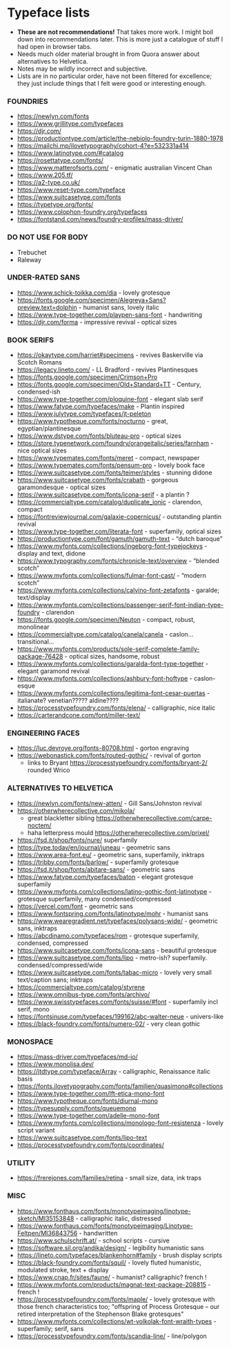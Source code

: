 # Typeface lists

* **These are not recommendations!** That takes more work.
  I might boil down into recommendations later. This is more just
  a catalogue of stuff I had open in browser tabs.
* Needs much older material brought in from Quora answer about alternatives to Helvetica.
* Notes may be wildly incorrect and subjective.
* Lists are in no particular order, have not been filtered for excellence;
  they just include things that I felt were good or interesting enough.

### FOUNDRIES

* https://newlyn.com/fonts
* https://www.grillitype.com/typefaces
* https://djr.com/
* https://productiontype.com/article/the-nebiolo-foundry-turin-1880-1978
* https://mailchi.mp/ilovetypography/cohort-4?e=532331a414
* https://www.latinotype.com/#catalog
* https://rosettatype.com/fonts/
* https://www.matterofsorts.com/ - enigmatic australian Vincent Chan
* https://www.205.tf/
* https://a2-type.co.uk/
* https://www.reset-type.com/typeface
* https://www.suitcasetype.com/fonts
* https://typetype.org/fonts/
* https://www.colophon-foundry.org/typefaces
* https://fontstand.com/news/foundry-profiles/mass-driver/

### DO NOT USE FOR BODY

* Trebuchet
* Raleway

### UNDER-RATED SANS

* https://www.schick-toikka.com/dia - lovely grotesque
* https://fonts.google.com/specimen/Alegreya+Sans?preview.text=dolphin - humanist sans, lovely italic
* https://www.type-together.com/playpen-sans-font - handwriting
* https://djr.com/forma - impressive revival - optical sizes

### BOOK SERIFS

* https://okaytype.com/harriet#specimens - revives Baskerville via Scotch Romans
* https://legacy.lineto.com/ - LL Bradford - revives Plantinesques
* https://fonts.google.com/specimen/Crimson+Pro
* https://fonts.google.com/specimen/Old+Standard+TT - Century, condensed-ish
* https://www.type-together.com/ploquine-font - elegant slab serif
* https://www.fatype.com/typefaces/make - Plantin inspired
* https://www.julytype.com/typefaces/jt-peleton
* https://www.typotheque.com/fonts/nocturno - great, egyptian/plantinesque
* https://www.dstype.com/fonts/bluteau-pro - optical sizes
* https://store.typenetwork.com/foundry/orangeitalic/series/farnham - nice optical sizes
* https://www.typemates.com/fonts/meret - compact, newspaper
* https://www.typemates.com/fonts/pensum-pro - lovely book face
* https://www.suitcasetype.com/fonts/teimer/styles - stunning didone
* https://www.suitcasetype.com/fonts/crabath - gorgeous garamondesque - optical sizes
* https://www.suitcasetype.com/fonts/icona-serif - a plantin ?
* https://commercialtype.com/catalog/duplicate_ionic - clarendon, compact
* https://fontreviewjournal.com/galaxie-copernicus/ - outstanding plantin revival
* https://www.type-together.com/literata-font - superfamily, optical sizes
* https://productiontype.com/font/gamuth/gamuth-text - “dutch baroque”
* https://www.myfonts.com/collections/ingeborg-font-typejockeys - display and text, didone
* https://www.typography.com/fonts/chronicle-text/overview - “blended scotch”
* https://www.myfonts.com/collections/fulmar-font-cast/ - “modern scotch”
* https://www.myfonts.com/collections/calvino-font-zetafonts - garalde; text/display
* https://www.myfonts.com/collections/passenger-serif-font-indian-type-foundry - clarendon
* https://fonts.google.com/specimen/Neuton - compact, robust, monolinear
* https://commercialtype.com/catalog/canela/canela - caslon... transitional...
* https://www.myfonts.com/products/sole-serif-complete-family-package-76428 - optical sizes, handsome, robust
* https://www.myfonts.com/collections/garalda-font-type-together - elegant garamond revival
* https://www.myfonts.com/collections/ashbury-font-hoftype - caslon-esque
* https://www.myfonts.com/collections/legitima-font-cesar-puertas - italianate? venetian????? aldine????
* https://processtypefoundry.com/fonts/elena/ - calligraphic, nice italic
* https://carterandcone.com/font/miller-text/

### ENGINEERING FACES

* https://luc.devroye.org/fonts-80708.html - gorton engraving
* https://webonastick.com/fonts/routed-gothic/ - revival of gorton
  - links to Bryant https://processtypefoundry.com/fonts/bryant-2/ rounded Wrico

### ALTERNATIVES TO HELVETICA

* https://newlyn.com/fonts/new-atten/ - Gill Sans/Johnston revival
* https://otherwherecollective.com/mikola/
  - great blackletter sibling https://otherwherecollective.com/carpe-noctem/
  - haha letterpress mould https://otherwherecollective.com/prixel/
* https://fsd.it/shop/fonts/nure/ superfamily
* https://type.today/en/journal/juneau - geometric sans
* https://www.area-font.eu/ - geometric sans, superfamily, inktraps
* https://tribby.com/fonts/barlow/ - superfamily grotesque
* https://fsd.it/shop/fonts/abitare-sans/ - geometric sans
* https://www.fatype.com/typefaces/baton - elegant grotesque superfamily
* https://www.myfonts.com/collections/latino-gothic-font-latinotype - grotesque superfamily, many condensed/compressed
* https://vercel.com/font - geometric sans
* https://www.fontspring.com/fonts/latinotype/mohr - humanist sans
* https://www.wearegradient.net/typefaces/polysans-wide/ - geometric sans, inktraps
* https://abcdinamo.com/typefaces/rom - grotesque superfamily, condensed, compressed
* https://www.suitcasetype.com/fonts/icona-sans - beautiful grotesque
* https://www.suitcasetype.com/fonts/lipo - metro-ish? superfamily. condensed/compressed/wide
* https://www.suitcasetype.com/fonts/tabac-micro - lovely very small text/caption sans; inktraps
* https://commercialtype.com/catalog/styrene
* https://www.omnibus-type.com/fonts/archivo/
* https://www.swisstypefaces.com/fonts/suisse/#font - superfamily incl serif, mono
* https://fontsinuse.com/typefaces/199162/abc-walter-neue - univers-like
* https://black-foundry.com/fonts/numero-02/ - very clean gothic

### MONOSPACE

* https://mass-driver.com/typefaces/md-io/
* https://www.monolisa.dev/
* https://jtdtype.com/typeface/Array - calligraphic, Renaissance italic basis
* https://fonts.ilovetypography.com/fonts/familjen/quasimono#collections
* https://www.type-together.com/lft-etica-mono-font
* https://www.typotheque.com/fonts/diurnal-mono
* https://typesupply.com/fonts/queuemono
* https://www.type-together.com/adelle-mono-font
* https://www.myfonts.com/collections/monologo-font-resistenza - lovely script variant
* https://www.suitcasetype.com/fonts/lipo-text
* https://processtypefoundry.com/fonts/coordinates/

### UTILITY

* https://frerejones.com/families/retina - small size, data, ink traps

### MISC

* https://www.fonthaus.com/fonts/monotypeimaging/linotype-sketch/MI35153848 - calligraphic italic, distressed
* https://www.fonthaus.com/fonts/monotypeimaging/Linotype-Feltpen/MI36843756 - handwritten
* https://www.schulschrift.at/ - school scripts - cursive
* https://software.sil.org/andika/design/ - legibility humanistic sans
* https://lineto.com/typefaces/blankenhorn#family - brush display scripts
* https://black-foundry.com/fonts/squil/ - lovely fluted humanistic, modulated stroke, text + display
* https://www.cnap.fr/sites/faune/ - humanist? calligraphic? french !
* https://www.myfonts.com/products/magnat-text-package-208815 - french !
* https://processtypefoundry.com/fonts/maple/ - lovely grotesque with those french characteristics too; "offspring of Process Grotesque – our retired interpretation of the Stephenson Blake grotesques"
* https://www.myfonts.com/collections/wt-volkolak-font-wraith-types - superfamily; serif, sans
* https://processtypefoundry.com/fonts/scandia-line/ - line/polygon
